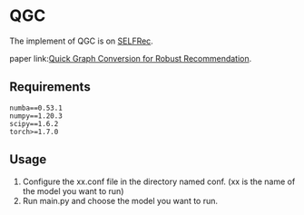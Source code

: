 # QGC

The implement of QGC is on <a href="https://github.com/Coder-Yu/SELFRec">SELFRec</a>. <br>

paper link:<a href="https://arxiv.org/abs/2210.10321">Quick Graph Conversion for Robust Recommendation</a>.<br>

<h2>Requirements</h2>
	
```
numba==0.53.1
numpy==1.20.3
scipy==1.6.2
torch>=1.7.0
```

<h2>Usage</h2>
<ol>
<li>Configure the xx.conf file in the directory named conf. (xx is the name of the model you want to run)</li>
<li>Run main.py and choose the model you want to run.</li>
</ol>

